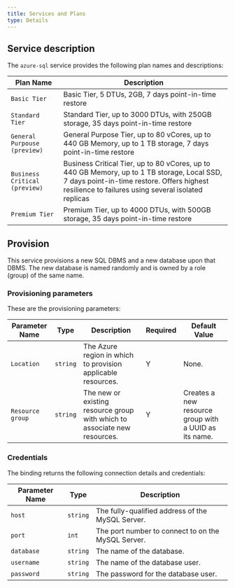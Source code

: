 ```yaml
---
title: Services and Plans
type: Details
---
```


## Service description

The `azure-sql` service provides the following plan names and descriptions:

| Plan Name | Description |
|-----------|-------------|
| `Basic Tier` | Basic Tier, 5 DTUs, 2GB, 7 days point-in-time restore |
| `Standard Tier` | Standard Tier, up to 3000 DTUs, with 250GB storage, 35 days point-in-time restore |
| `General Purpouse (preview)` | General Purpose Tier, up to 80 vCores, up to 440 GB Memory, up to 1 TB storage, 7 days point-in-time restore |
| `Business Critical (preview)` | Business Critical Tier, up to 80 vCores, up to 440 GB Memory, up to 1 TB storage, Local SSD, 7 days point-in-time restore. Offers highest resilience to failures using several isolated replicas |
| `Premium Tier` | Premium Tier, up to 4000 DTUs, with 500GB storage, 35 days point-in-time restore |

## Provision

This service provisions a new SQL DBMS and a new database upon that DBMS. The new
database is named randomly and is owned by a role (group) of the same name.

### Provisioning parameters

These are the provisioning parameters:

| Parameter Name | Type | Description | Required | Default Value |
|----------------|------|-------------|----------|---------------|
| `Location` | `string` | The Azure region in which to provision applicable resources. | Y | None. |
| `Resource group` | `string` | The new or existing resource group with which to associate new resources. | Y | Creates a new resource group with a UUID as its name. |

### Credentials

The binding returns the following connection details and credentials:

| Parameter Name | Type | Description |
|----------------|------|-------------|
| `host` | `string` | The fully-qualified address of the MySQL Server. |
| `port` | `int	` | The port number to connect to on the MySQL Server. |
| `database` | `string` | The name of the database. |
| `username` | `string` | The name of the database user. |
| `password` | `string` | The password for the database user. |
